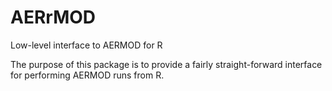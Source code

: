 AERrMOD
=======

Low-level interface to AERMOD for R

The purpose of this package is to provide a fairly straight-forward interface for performing AERMOD runs from R.
